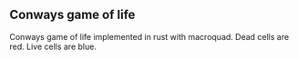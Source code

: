 ## Conways game of life
Conways game of life implemented in rust with macroquad.
Dead cells are red.
Live cells are blue. 
